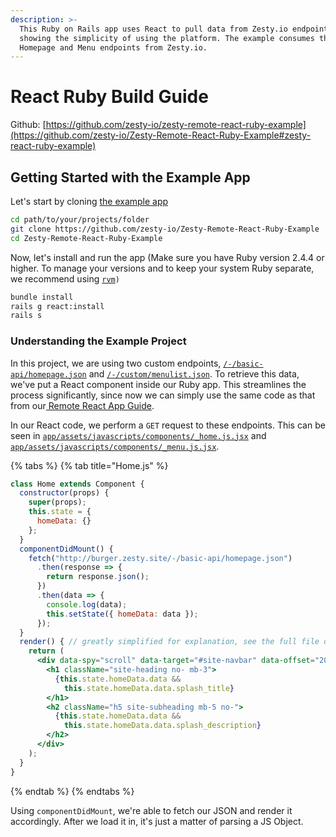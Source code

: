 ```yaml
---
description: >-
  This Ruby on Rails app uses React to pull data from Zesty.io endpoints,
  showing the simplicity of using the platform. The example consumes the
  Homepage and Menu endpoints from Zesty.io.
---
```


# React Ruby Build Guide

Github: [https://github.com/zesty-io/zesty-remote-react-ruby-example](https://github.com/zesty-io/Zesty-Remote-React-Ruby-Example#zesty-react-ruby-example)

## Getting Started with the Example App

Let's start by cloning [the example app](https://github.com/zesty-io/Zesty-Remote-React-Ruby-Example)

```bash
cd path/to/your/projects/folder
git clone https://github.com/zesty-io/Zesty-Remote-React-Ruby-Example
cd Zesty-Remote-React-Ruby-Example
```

Now, let's install and run the app \(Make sure you have Ruby version 2.4.4 or higher. To manage your versions and to keep your system Ruby separate, we recommend using [`rvm`](https://rvm.io)`)`

```bash
bundle install
rails g react:install
rails s
```

### Understanding the Example Project

In this project, we are using two custom endpoints, [`/-/basic-api/homepage.json`](https://6c706l48-dev.preview.zestyio.com/-/basic-api/homepage.json) and [`/-/custom/menulist.json`](https://6c706l48-dev.preview.zestyio.com/-/custom/menulist.json). To retrieve this data, we've put a React component inside our Ruby app. This streamlines the process significantly, since now we can simply use the same code as that from our[ Remote React App Guide](https://github.com/zesty-io/zesty-org/tree/afa5f7fa7e3c4a65230b1295ae266512caa516ca/headless/react/remote-guide.md).

In our React code, we perform a `GET` request to these endpoints. This can be seen in [`app/assets/javascripts/components/_home.js.jsx`](https://github.com/zesty-io/Zesty-Remote-React-Ruby-Example/blob/master/app/assets/javascripts/components/_home.js.jsx) and [`app/assets/javascripts/components/_menu.js.jsx`](https://github.com/zesty-io/Zesty-Remote-React-Ruby-Example/blob/master/app/assets/javascripts/components/_menu.js.jsx).

{% tabs %}
{% tab title="Home.js" %}
```jsx
class Home extends Component {
  constructor(props) {
    super(props);
    this.state = {
      homeData: {}
    };
  }
  componentDidMount() {
    fetch("http://burger.zesty.site/-/basic-api/homepage.json")
      .then(response => {
        return response.json();
      })
      .then(data => {
        console.log(data);
        this.setState({ homeData: data });
      });
  }
  render() { // greatly simplified for explanation, see the full file on Github
    return (
      <div data-spy="scroll" data-target="#site-navbar" data-offset="200">
        <h1 className="site-heading no- mb-3">
          {this.state.homeData.data &&
            this.state.homeData.data.splash_title}
        </h1>
        <h2 className="h5 site-subheading mb-5 no-">
          {this.state.homeData.data &&
            this.state.homeData.data.splash_description}
        </h2>
      </div>
    );
  }
}
```
{% endtab %}
{% endtabs %}

Using `componentDidMount`, we're able to fetch our JSON and render it accordingly. After we load it in, it's just a matter of parsing a JS Object.

